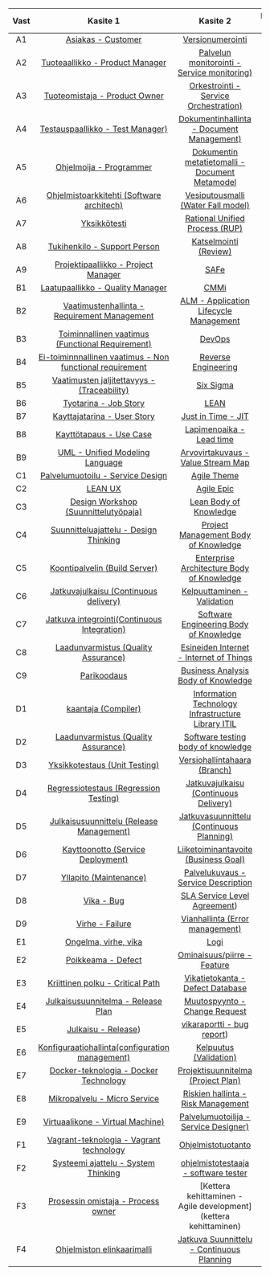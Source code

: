 


| Vast | Kasite 1 | Kasite 2 | Kasite 3 |
|:-:|:-:|:-:| :-:|
| A1 | [Asiakas - Customer](asiakas) | [Versionumerointi](versionumerointi) | - |
| A2 | [Tuoteaallikko - Product Manager](Tuotepaallikko) | [Palvelun monitorointi - Service monitoring)](Monitorointi) | - |
| A3 | [Tuoteomistaja - Product Owner](tuoteomistaja) | [Orkestrointi - Service Orchestration)](orkestrointi) | - |
| A4 | [Testauspaallikko - Test Manager)](testauspaallikko) | [Dokumentinhallinta - Document Management)](dokumentinhallinta) | - |
| A5 | [Ohjelmoija - Programmer](ohjelmoija) | [Dokumentin metatietomalli - Document Metamodel](dokumenttien-metamallit) | - |
| A6 | [Ohjelmistoarkkitehti (Software architech)](ohjelmistoarkkitehti-(Software-architech)) | [Vesiputousmalli (Water Fall model)](Vesiputousmalli) |  - |
| A7 | [Yksikkötesti](unit-test) | [Rational Unified Process (RUP)](rational-unified-process) | - |
| A8 | [Tukihenkilo - Support Person](tukihenkilo) | [Katselmointi (Review)](katselmointi) | - |
| A9 | [Projektipaallikko - Project Manager]() | [SAFe](scalede-agile-framework) | - |
| B1 | [Laatupaallikko - Quality Manager](laatupaallikko) | [CMMi](cmmi) | - |
| B2 | [Vaatimustenhallinta - Requirement Management](vaatimustenhallinta) | [ALM - Application Lifecycle Management](application-lifecycle-management) | - |
| B3 | [Toiminnallinen vaatimus (Functional Requirement)](toiminnallinen-vaatimus) | [DevOps](devops) | - |
| B4 | [Ei-toiminnnallinen vaatimus - Non functional requirement](Ei-toiminnalinen-vaatimus) | [Reverse Engineering](Reverse-Engineering) | - |
| B5 | [Vaatimusten jaljitettavyys - (Traceability)](traceability) | [Six Sigma](six-sigma) |- |
| B6 | [Tyotarina - Job Story](tyotarina) | [LEAN](lean-six-sigma) | - |
| B7 | [Kayttajatarina - User Story](kayttajatarina) | [Just in Time - JIT](just-in-time) | - |
| B8 | [Kayttötapaus - Use Case ](kayttotapaus) | [Lapimenoaika - Lead time](lapimenoaika) | - |
| B9 | [UML - Unified Modeling Language](UML) | [Arvovirtakuvaus -Value Stream Map](arvovirtakuvaus) | - |
| C1 | [Palvelumuotoilu - Service Design](Palvelumuotoilu) | [Agile Theme](Agile-Theme) |- |
| C2 | [LEAN UX](Lean-Ux) | [Agile Epic](Agile-Epic) |- |
| C3 | [Design Workshop (Suunnittelutyöpaja)](Design-Workshop) | [Lean Body of Knowledge](Lean-Body-of-Knowledge) | - | - |
| C4 | [Suunnitteluajattelu - Design Thinking](Design-Thinking) | [Project Management Body of Knowledge](Project-Management-Body-of-Knowledge) | - |
| C5 | [Koontipalvelin (Build Server)](koontipalvelin) | [Enterprise Architecture Body of Knowledge](enterprise-architecture-body-of-knowledge) | - |
| C6 | [Jatkuvajulkaisu (Continuous delivery)](jatkuva-julkaisu) | [Kelpuuttaminen - Validation](kelpuuttaminen-validation) | - |
| C7 | [Jatkuva integrointi(Continuous Integration)](Jatkuva-integrointi) | [Software Engineering Body of Knowledge](Software-Engineering-Body-of-Knowledge) | - |
| C8 | [Laadunvarmistus (Quality Assurance)](laadunhallinta) | [Esineiden Internet - Internet of Things](internet-of-things) | - |
| C9 | [Parikoodaus](parikoodaus) | [Business Analysis Body of Knowledge](business-analysis-body-of-knowledge) | - |
| D1 | [kaantaja (Compiler)](kaantaja(compiler)) | [Information Technology Infrastructure Library ITIL](itil) | - |
| D2 | [Laadunvarmistus (Quality Assurance)](laadunvarmistus) | [Software testing body of knowledge](software-testing-body-of-knowledge) |- |
| D3 | [Yksikkotestaus (Unit Testing)](Yksikkotestaus) | [Versiohallintahaara (Branch)](versiohallintahaara) | - |
| D4 | [Regressiotestaus (Regression Testing)](regressio-testaus) | [Jatkuvajulkaisu (Continuous Delivery)](jatkuvajulkaisu) | - |
| D5 | [Julkaisusuunnittelu (Release Management)](julkaisusuunnittelu) | [Jatkuvasuunnittelu (Continuous Planning)](jatkuvasuunnittelu) | - |
| D6 | [Kayttoonotto (Service Deployment)](regressio-testaus) | [Liiketoiminantavoite (Business Goal)](liiketoimintatavoite) |- |
| D7 | [Yllapito (Maintenance)](yllapito) | [Palvelukuvaus - Service Description](service-description) | - |
| D8 | [Vika - Bug](Vika-(bug)) | [SLA Service Level Agreement](service-level-agreement)) |- |
| D9 | [Virhe - Failure](Virhe) | [Vianhallinta (Error management)](vianhallinta) | - |
| E1 | [Ongelma, virhe, vika](ongelma) | [Logi](logi) |- |
| E2 | [Poikkeama - Defect]( Poikkeama(Defect)) | [Ominaisuus/piirre - Feature](ominaisuuus-feature) | - |
| E3 | [Kriittinen polku - Critical Path](Kriittinen-polku) | [Vikatietokanta - Defect Database]() | - |
| E4 | [Julkaisusuunnitelma - Release Plan](julkaisusuunnitelma)  | [Muutospyynto - Change Request](muutospyynto)  | - |
| E5 | [Julkaisu - Release](julkaisu-release)) | [vikaraportti - bug report](vikaraportti-bug-report))| - | [Versiohallinta  - version control](versionhallinta) | [Tarkistaminen - Verifiointi)](verifikaatio-verification) | - |
| E6 | [Konfiguraatiohallinta(configuration management)](konfiguraatiohallinta) | [Kelpuutus (Validation)](kelpuutus) | - |
| E7 | [Docker-teknologia - Docker Technology](Docker-kontti) | [Projektisuunnitelma (Project Plan)](Projektisuunnitelma) | - |
| E8 | [Mikropalvelu - Micro Service](mikropalvelu) | [Riskien hallinta - Risk Management](riskienhallinta) |- |
| E9 | [Virtuaalikone - Virtual Machine)](vvirtuaalikone) | [Palvelumuotoilija - Service Designer)](palvelumuotoilija) |- |
| F1 | [Vagrant-teknologia - Vagrant technology](vagrant-technology) | [Ohjelmistotuotanto](Ohjelmistotuotanto) |
| F2 | [Systeemi ajattelu - System Thinking](systeemiajattelu) | [ohjelmistotestaaja - software tester](ohjelmistotestaaja)  | 
| F3 | [Prosessin omistaja - Process owner](prosessinomistaja) |[Kettera kehittaminen - Agile development](kettera kehittaminen)| - |
| F4 | [Ohjelmiston elinkaarimalli](ohjelmiston-elinkaarimalli) | [Jatkuva Suunnittelu - Continuous Planning](continuous-planning) | - |



